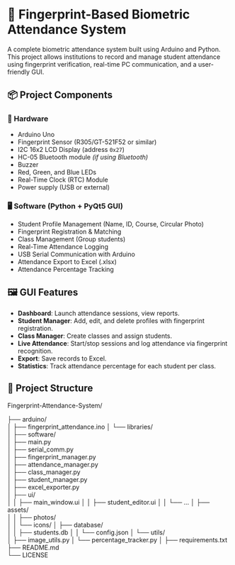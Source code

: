 # 🔐 Fingerprint-Based Biometric Attendance System

A complete biometric attendance system built using Arduino and Python. This project allows institutions to record and manage student attendance using fingerprint verification, real-time PC communication, and a user-friendly GUI.

## 📦 Project Components

### 🔧 Hardware
- Arduino Uno
- Fingerprint Sensor (R305/GT-521F52 or similar)
- I2C 16x2 LCD Display (address `0x27`)
- HC-05 Bluetooth module *(if using Bluetooth)*
- Buzzer
- Red, Green, and Blue LEDs
- Real-Time Clock (RTC) Module
- Power supply (USB or external)

### 🖥️ Software (Python + PyQt5 GUI)
- Student Profile Management (Name, ID, Course, Circular Photo)
- Fingerprint Registration & Matching
- Class Management (Group students)
- Real-Time Attendance Logging
- USB Serial Communication with Arduino
- Attendance Export to Excel (.xlsx)
- Attendance Percentage Tracking

## 🖼️ GUI Features

- **Dashboard**: Launch attendance sessions, view reports.
- **Student Manager**: Add, edit, and delete profiles with fingerprint registration.
- **Class Manager**: Create classes and assign students.
- **Live Attendance**: Start/stop sessions and log attendance via fingerprint recognition.
- **Export**: Save records to Excel.
- **Statistics**: Track attendance percentage for each student per class.

## 📂 Project Structure
Fingerprint-Attendance-System/

├── arduino/                       
│   ├── fingerprint_attendance.ino 
│   └── libraries/                
│
├── software/                      
│   ├── main.py                    
│   ├── serial_comm.py            
│   ├── fingerprint_manager.py     
│   ├── attendance_manager.py     
│   ├── class_manager.py         
│   ├── student_manager.py       
│   ├── excel_exporter.py  
│   ├── ui/  
│   │  ├── main_window.ui
│   │   ├── student_editor.ui
│   │   └── ...
│   ├── assets/                    
│   │   ├── photos/                
│   │   └── icons/
│   ├── database/  
│   │   ├── students.db
│   │   └── config.json
│   └── utils/                    
│       ├── image_utils.py
│       └── percentage_tracker.py
│
├── requirements.txt               
├── README.md                    
└── LICENSE                     

